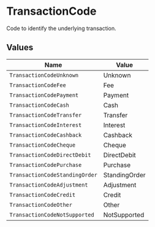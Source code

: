 # TransactionCode

Code to identify the underlying transaction.


## Values

| Name                           | Value                          |
| ------------------------------ | ------------------------------ |
| `TransactionCodeUnknown`       | Unknown                        |
| `TransactionCodeFee`           | Fee                            |
| `TransactionCodePayment`       | Payment                        |
| `TransactionCodeCash`          | Cash                           |
| `TransactionCodeTransfer`      | Transfer                       |
| `TransactionCodeInterest`      | Interest                       |
| `TransactionCodeCashback`      | Cashback                       |
| `TransactionCodeCheque`        | Cheque                         |
| `TransactionCodeDirectDebit`   | DirectDebit                    |
| `TransactionCodePurchase`      | Purchase                       |
| `TransactionCodeStandingOrder` | StandingOrder                  |
| `TransactionCodeAdjustment`    | Adjustment                     |
| `TransactionCodeCredit`        | Credit                         |
| `TransactionCodeOther`         | Other                          |
| `TransactionCodeNotSupported`  | NotSupported                   |
